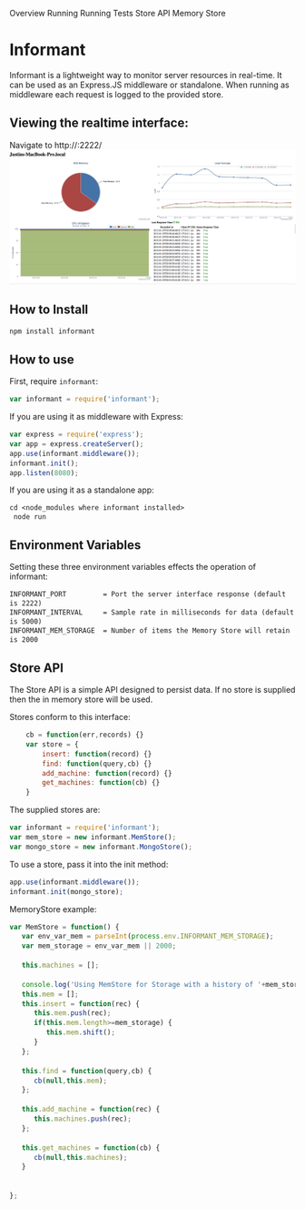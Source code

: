 Overview
Running
Running Tests
Store API
Memory Store

# Informant

Informant is a lightweight way to monitor server resources in real-time.  It can be used as an Express.JS middleware or standalone.  When running as middleware each request is logged to the provided store.

## Viewing the realtime interface:
   Navigate to http://<server>:2222/
	![Screenshot](https://github.com/base698/Informant/raw/master/static/screenshot.png)

## How to Install

    npm install informant

## How to use

First, require `informant`:

```js
var informant = require('informant');
```

If you are using it as middleware with Express:

```js
var express = require('express');
var app = express.createServer();
app.use(informant.middleware());
informant.init();
app.listen(8080);
```

If you are using it as a standalone app:

    cd <node_modules where informant installed>
	 node run

## Environment Variables

Setting these three environment variables effects the operation of informant:

	INFORMANT_PORT         = Port the server interface response (default is 2222)
	INFORMANT_INTERVAL     = Sample rate in milliseconds for data (default is 5000)
	INFORMANT_MEM_STORAGE  = Number of items the Memory Store will retain is 2000

## Store API

The Store API is a simple API designed to persist data.  If no store is supplied then the in memory store will be used.

Stores conform to this interface:

```js
	cb = function(err,records) {}
	var store = {
		insert: function(record) {}
		find: function(query,cb) {}
		add_machine: function(record) {}
		get_machines: function(cb) {}
	}
```

The supplied stores are:

```js
var informant = require('informant');
var mem_store = new informant.MemStore();
var mongo_store = new informant.MongoStore();
```

To use a store, pass it into the init method:

```js
app.use(informant.middleware());
informant.init(mongo_store);
```

MemoryStore example:
```js
var MemStore = function() {
   var env_var_mem = parseInt(process.env.INFORMANT_MEM_STORAGE); 
   var mem_storage = env_var_mem || 2000; 

   this.machines = [];
 
   console.log('Using MemStore for Storage with a history of '+mem_storage+' items.');
   this.mem = [];
   this.insert = function(rec) {
      this.mem.push(rec);
      if(this.mem.length>=mem_storage) {
         this.mem.shift();
      }
   };

   this.find = function(query,cb) {
      cb(null,this.mem);
   };

   this.add_machine = function(rec) {
      this.machines.push(rec);
   };

   this.get_machines = function(cb) {
      cb(null,this.machines);
   }


};
```
